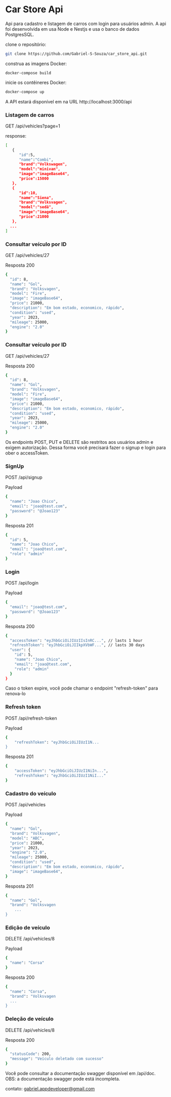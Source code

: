# Car Store Api
Api para cadastro e listagem de carros com login para usuários admin. A api foi desenvolvida em usa Node e Nestjs e usa o banco de dados PostgresSQL.

clone o repositório:
```bash
git clone https://github.com/Gabriel-S-Souza/car_store_api.git
```

construa as imagens Docker:
```base
docker-compose build
```

inicie os contêineres Docker:

```bash
docker-compose up
```

A API estará disponível em na URL http://localhost:3000/api

### Listagem de carros

GET /api/vehicles?page=1

response:

```bash
[
   {
      "id":5,
      "name":"Combi",
      "brand":"Volkswagen",
      "model":"minivan",
      "image":"imageBase64",
      "price":15000
   },
   {
      "id":10,
      "name":"Siena",
      "brand":"Volksvagen",
      "model":"sedã",
      "image":"imageBase64",
      "price":21000
   },
  ...
]
```


### Consultar veículo por ID

GET /api/vehicles/27

Resposta 200
```bash
{
  "id": 8,
  "name": "Gol",
  "brand": "Volksvagen",
  "model": "Fire",
  "image": "imageBase64",
  "price": 21000,
  "description": "Em bom estado, economico, rápido",
  "condition": "used",
  "year": 2023,
  "mileage": 25000,
  "engine": "2.0"
}
```


### Consultar veículo por ID

GET /api/vehicles/27

Resposta 200
```bash
{
  "id": 8,
  "name": "Gol",
  "brand": "Volksvagen",
  "model": "Fire",
  "image": "imageBase64",
  "price": 21000,
  "description": "Em bom estado, economico, rápido",
  "condition": "used",
  "year": 2023,
  "mileage": 25000,
  "engine": "2.0"
}
```
Os endpoints POST, PUT e DELETE são restritos aos usuários admin e exigem autorização. Dessa forma você precisará fazer o signup e login para ober o accessToken.


### SignUp

POST /api/signup

Payload
```bash
{
  "name": "Joao Chico",
  "email": "joao@test.com",
  "password": "@Joao123"
}
```

Resposta 201
```bash
{
  "id": 5,
  "name": "Joao Chico",
  "email": "joao@test.com",
  "role": "admin"
}
```


### Login

POST /api/login

Payload
```bash
{
  "email": "joao@test.com",
  "password": "@Joao123"
}
```

Resposta 200
```bash
{
  "accessToken": "eyJhbGciOiJIUzIIsInRC...", // lasts 1 hour
  "refreshToken": "eyJhbGciOiJIIkpXVbWF...", // lasts 30 days
  "user": {
    "id": 5,
    "name": "Joao Chico",
    "email": "joao@test.com",
    "role": "admin"
  }
}
```

Caso o token expire, você pode chamar o endpoint "refresh-token" para renova-lo


### Refresh token

POST /api/refresh-token

Payload
```bash
{
	"refreshToken": "eyJhbGciOiJIUzI1N...
}
```


Resposta 201
```bash
{
	"accessToken": "eyJhbGciOiJIUzI1NiIn...",
	"refreshToken": "eyJhbGciOiJIUzI1NiI..."
}
```


### Cadastro do veículo

POST /api/vehicles

Payload
```bash
{
  "name": "Gol",
  "brand": "Volksvagen",
  "model": "ABC",
  "price": 21000,
  "year": 2023,
  "engine": "2.0",
  "mileage": 25000,
  "condition": "used",
  "description": "Em bom estado, economico, rápido",
  "image": "imageBase64",
}
```

Resposta 201
```bash
{
  "name": "Gol",
  "brand": "Volksvagen
    ...
}
```


### Edição de veículo

DELETE /api/vehicles/8

Payload
```bash
{
  "name": "Corsa"
}
```

Resposta 200
```bash
{
  "name": "Corsa",
  "brand": "Volksvagen
  ...
}
```


### Deleção de veículo

DELETE /api/vehicles/8

Resposta 200
```bash
{
  "statusCode": 200,
  "message": "Veículo deletado com sucesso"
}
```

Você pode consultar a documentação swagger disponível em /api/doc.
OBS: a documentação swagger pode está incompleta.

contato: gabriel.appdeveloper@gmail.com
